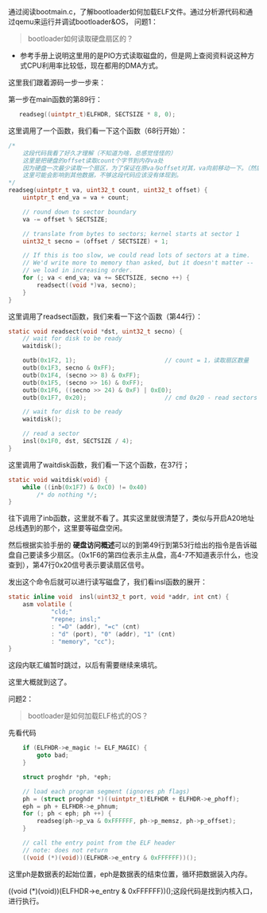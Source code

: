 通过阅读bootmain.c，了解bootloader如何加载ELF文件。通过分析源代码和通过qemu来运行并调试bootloader&OS，
问题1：
>bootloader如何读取硬盘扇区的？

* 参考手册上说明这里用的是PIO方式读取磁盘的，但是网上查阅资料说这种方式CPU利用率比较低，现在都用的DMA方式。

这里我们跟着源码一步一步来：

第一步在main函数的第89行：
```c
   readseg((uintptr_t)ELFHDR, SECTSIZE * 8, 0);
```
这里调用了一个函数，我们看一下这个函数（68行开始）：
```c
/*
    这段代码我看了好久才理解（不知道为啥，总感觉怪怪的）
    这里是把硬盘的offset读取count个字节到内存va处
    因为硬盘一次最少读取一个扇区，为了保证在原va与offset对其，va向前移动一下。（然后多读取一个扇区）
    这里可能会影响到其他数据，不够这段代码应该没有体现到。
*/
readseg(uintptr_t va, uint32_t count, uint32_t offset) {
    uintptr_t end_va = va + count;

    // round down to sector boundary
    va -= offset % SECTSIZE;

    // translate from bytes to sectors; kernel starts at sector 1
    uint32_t secno = (offset / SECTSIZE) + 1;

    // If this is too slow, we could read lots of sectors at a time.
    // We'd write more to memory than asked, but it doesn't matter --
    // we load in increasing order.
    for (; va < end_va; va += SECTSIZE, secno ++) {
        readsect((void *)va, secno);
    }
}
```
这里调用了readsect函数，我们来看一下这个函数（第44行）：
```c
static void readsect(void *dst, uint32_t secno) {
    // wait for disk to be ready
    waitdisk();

    outb(0x1F2, 1);                         // count = 1，读取扇区数量
    outb(0x1F3, secno & 0xFF);
    outb(0x1F4, (secno >> 8) & 0xFF);
    outb(0x1F5, (secno >> 16) & 0xFF);
    outb(0x1F6, ((secno >> 24) & 0xF) | 0xE0);
    outb(0x1F7, 0x20);                      // cmd 0x20 - read sectors

    // wait for disk to be ready
    waitdisk();

    // read a sector
    insl(0x1F0, dst, SECTSIZE / 4);
}
```

这里调用了waitdisk函数，我们看一下这个函数，在37行；
```c
static void waitdisk(void) {
    while ((inb(0x1F7) & 0xC0) != 0x40)
        /* do nothing */;
}
```
往下调用了inb函数，这里就不看了。其实这里就很清楚了，类似与开启A20地址总线遇到的那个，这里要等磁盘空闲。

然后根据实验手册的 **硬盘访问概述**可以的到第49行到第53行给出的指令是告诉磁盘自己要读多少扇区。（0x1F6的第四位表示主从盘，高4-7不知道表示什么，也没查到），第47行0x20信号表示要读扇区信号。

发出这个命令后就可以进行读写磁盘了，我们看insl函数的展开：
```c
static inline void  insl(uint32_t port, void *addr, int cnt) {
    asm volatile (
            "cld;"
            "repne; insl;"
            : "=D" (addr), "=c" (cnt)
            : "d" (port), "0" (addr), "1" (cnt)
            : "memory", "cc");
}
```
这段内联汇编暂时跳过，以后有需要继续来填坑。

这里大概就到这了。


问题2：
>bootloader是如何加载ELF格式的OS？

先看代码
```c
    if (ELFHDR->e_magic != ELF_MAGIC) {
        goto bad;
    }

    struct proghdr *ph, *eph;

    // load each program segment (ignores ph flags)
    ph = (struct proghdr *)((uintptr_t)ELFHDR + ELFHDR->e_phoff);
    eph = ph + ELFHDR->e_phnum;
    for (; ph < eph; ph ++) {
        readseg(ph->p_va & 0xFFFFFF, ph->p_memsz, ph->p_offset);
    }

    // call the entry point from the ELF header
    // note: does not return
    ((void (*)(void))(ELFHDR->e_entry & 0xFFFFFF))();

```

这里ph是数据表的起始位置，eph是数据表的结束位置，循环把数据装入内存。

((void (*)(void))(ELFHDR->e_entry & 0xFFFFFF))();这段代码是找到内核入口，进行执行。